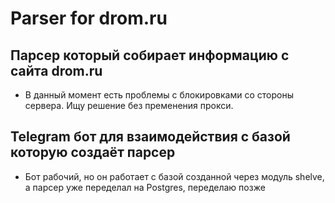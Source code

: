 # Parser for drom.ru
## Парсер который собирает информацию с сайта drom.ru
* В данный момент есть проблемы с блокировками со стороны сервера. Ищу решение без пременения прокси.
## Telegram бот для взаимодействия с базой которую создаёт парсер
* Бот рабочий, но он работает с базой созданной через модуль shelve, а парсер уже переделал на Postgres, переделаю позже
